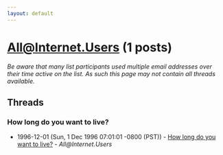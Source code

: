 ```yaml
---
layout: default
---
```


# All@Internet.Users (1 posts)

_Be aware that many list participants used multiple email addresses over their time active on the list. As such this page may not contain all threads available._

## Threads

### How long do you want to live?
+ 1996-12-01 (Sun, 1 Dec 1996 07:01:01 -0800 (PST)) - [How long do you want to live?](/archive/1996/12/cb5bdce1105be170760c22e955ccd81ef15c98920d20898629060ea8f734934e) - _All@Internet.Users_


